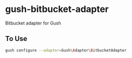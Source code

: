gush-bitbucket-adapter
===================

Bitbucket adapter for Gush

## To Use

```sh
gush configure --adapter=Gush\Adapter\BitbucketAdapter
```
